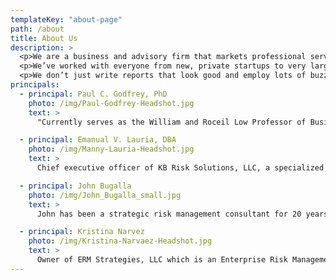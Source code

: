```yaml
---
templateKey: "about-page"
path: /about
title: About Us
description: >
  <p>We are a business and advisory firm that markets professional services to organizations.  SRI brings together consultants with over 100 years of teaching, researching, management coaching, and advisory experience across a variety of industries and settings. Our goal is to help clients succeed, not to generate more projects and revenue.</p>
  <p>We’ve worked with everyone from new, private startups to very large, complex, and publicly held corporations facing complex and dynamic challenges to their competitive position, value proposition, internal processes, and financial performance. We’ve also worked with a number of public entities and not-for profits. We work well within a variety of business models, revenue structures, and legal forms. </p>
  <p>We don’t just write reports that look good and employ lots of buzzwords. We know that a solid analysis that drives a well-implemented plan beats highly abstract and academic plans that fail to account for a variety of assets, capabilities, and cultures. </p>
principals:
  - principal: Paul C. Godfrey, PhD
    photo: /img/Paul-Godfrey-Headshot.jpg
    text: >
      "Currently serves as the William and Roceil Low Professor of Business Strategy in the Marriott School of Management at Brigham Young University.  His academic research has appeared in the <i>Academy of Management Review,</i> the <i>Strategic Management Journal,</i> the <i>Journal of Business Ethics,</i> and the <i>Journal of Management Inquiry</i>.  His book <i>More Than Money: Five Forms of Capital to Create Wealth and Eliminate Poverty<i> garnered a Axiom Business Book’s Silver Medal award in 2016.  Dr. Godfrey is also a co-author of <i>Strategic Management: Concepts and Cases</i>.  He has consults with a variety of businesses and not-for-profit organizations on economic impact analysis, mission and vision development, organizational change, and strategy.  Paul received a Bachelor of Science in Political Science from the University of Utah and  MBA and PhD degrees from the University of Washington."

  - principal: Emanual V. Lauria, DBA
    photo: /img/Manny-Lauria-Headshot.jpg
    text: >
      Chief executive officer of KB Risk Solutions, LLC, a specialized insurance broker dedicated to serving the managed healthcare industry. KB Risk provides sophisticated reinsurance transactions, data analytics and financial risk management advice to physician groups, hospital systems, and accountable care organizations nationally.  The launch of KB Risk was the culmination of a multiyear consulting project conducted by Dr. Lauria at Risk Strategy Dynamics, where he was managing principal. His client base included a wide range of financial and professional services firms, whom he advised in the areas strategic options for growth and increasing risk management effectiveness.  Dr. Lauria was formerly executive vice president and chief client officer at Crawford & Company, Inc., a global claims management firm. He was also co-chair of its enterprise risk management executive council. Prior to joining Crawford, Dr. Lauria held senior management positions with Wells Fargo Insurance Services and Marsh Inc. His innovative work at Wells Fargo brought together the company’s insurance brokerage and banking capabilities into an integrated risk advisory platform for the benefit of its major corporate clients.  Dr. Lauria has over 30 years of risk management and insurance industry experience. He earned a Doctorate in Business Administration degree from Georgia State University, where he was the first Huebner Foundation Executive Fellow for risk management research. He is an instructor in the university’s Robinson College of Business, and chair emeritus of the its Risk Management Foundation. He holds a BA in Economics from Villanova University, and a professional certificate in Strategic Decision and Risk Management from Stanford University.

  - principal: John Bugalla
    photo: /img/John_Bugalla_small.jpg
    text: >
      John has been a strategic risk management consultant for 20 years, following a 20 year career working for leading firms in the Risk Management Industry.  He is currently Principal of ermINSIGHTS, a consulting firm dedicated to linking strategy and risk.  One of John’s consulting assignments was leading the team that designed and implemented the breakthrough Enterprise Risk Management program for United Grain Growers. The program was hailed as the “deal of the decade” by CFO Magazine and a “revolutionary advance in corporate finance” by The Economist. He is also an active author and presenter.  Mr. Bugalla most recently authored two chapters in the book <i>Implementing Enterprise Risk Management.</i>  Some of John’s recent articles appear in <i>The Corporate Board, Boardmember.com, CFO.com, Risk Management Magazine, National Law Review,</i> and <i>Journal of Risk Management for Financial Institutions</i>.

  - principal: Kristina Narvez
    photo: /img/Kristina-Narvaez-Headshot.jpg
    text: >
      Owner of ERM Strategies, LLC which is an Enterprise Risk Management / Strategy research and consulting firm. She also serves as an adjunct professor at Brigham Young University and the UCLA Extension. Kristina teaches Strategy and Enterprise Risk Management, helping the next generation of professionals master the tools of each discipline. She received a bachelor’s degree in Environmental Risk Management from the University of Utah and an MBA from Westminster College, where she earned the RIsk and Insurance Management Society Spencer Education Foundation’s graduate scholar award. Kristina has authored two other books: “Success Stories: Public Entities Adopt ERM Practices" and “Implementing Enterprise Risk Management: Case Studies and Best Practices”. She has published over 60 articles on Enterprise Risk Management and Strategies Risk Management and related topics.
---
```

